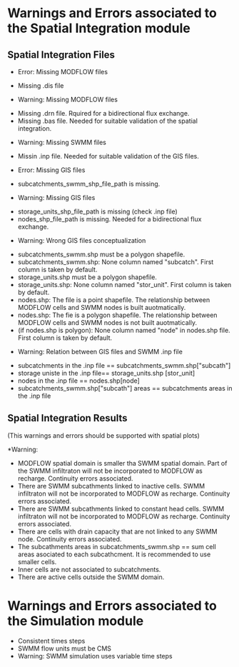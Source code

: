# Warnings and Errors associated to the Spatial Integration module
## Spatial Integration Files

* Error: Missing MODFLOW files
- Missing .dis file

* Warning: Missing MODFLOW files
- Missing .drn file. Rquired for a bidirectional flux exchange.
- Missing .bas file. Needed for suitable validation of the spatial integration.

* Warning: Missing SWMM files
- Missin .inp file. Needed for suitable validation of the GIS files.

* Error: Missing GIS files
- subcatchments_swmm_shp_file_path is missing.

* Warning: Missing GIS files
- storage_units_shp_file_path is missing (check .inp file)
- nodes_shp_file_path is missing. Needed for a bidirectional flux exchange.

* Warning: Wrong GIS files conceptualization
- subcatchments_swmm.shp must be a polygon shapefile.
- subcatchments_swmm.shp: None column named "subcatch". First column is taken by default.
- storage_units.shp must be a polygon shapefile.
- storage_units.shp: None column named "stor_unit". First column is taken by default.
- nodes.shp: The file is a point shapefile. The relationship between MODFLOW cells and SWMM nodes is built auotmatically.
- nodes.shp: The fie is a polygon shapefile. The relationship between MODFLOW cells and SWMM nodes is not built auotmatically.
- (if nodes.shp is polygon): None column named "node" in nodes.shp file. First column is taken by default.

* Warning: Relation between GIS files and SWMM .inp file
- subcatchments in the .inp file == subcatchments_swmm.shp["subcath"]
- storage uniste in the .inp file== storage_units.shp [stor_unit]
- nodes in the .inp file == nodes.shp[node]
- subcatchments_swmm.shp["subcath"] areas == subcatchments areas in the .inp file


## Spatial Integration Results
(This warnings and errors should be supported with spatial plots)

*Warning:
- MODFLOW spatial domain is smaller tha SWMM spatial domain. Part of the SWMM infiltraton will not be incorporated to MODFLOW as recharge. Continuity errors associated. 
- There are SWMM subcathments linked to inactive cells. SWMM infiltraton will not be incorporated to MODFLOW as recharge. Continuity errors associated. 
- There are SWMM subcathments linked to constant head cells. SWMM infiltraton will not be incorporated to MODFLOW as recharge. Continuity errors associated. 
- There are cells with drain capacity that are not linked to any SWMM node. Continuity errors associated. 
- The subcathments areas in subcatchments_swmm.shp == sum cell areas asociated to each subcathcment. It is recommended to use smaller cells.
- Inner cells are not associated to subcatchments.
- There are active cells outside the SWMM domain. 

# Warnings and Errors associated to the Simulation module
- Consistent times steps
- SWMM flow units must be CMS
- Warning: SWMM simulation uses variable time steps